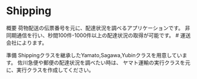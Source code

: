 Shipping
========
概要
  荷物配送の伝票番号を元に、配達状況を調べるアプリケーションです。
  非同期通信を行い、秒間100件-1000件以上の配達状況の取得が可能です。
    # 運送会社によります。

準備
  Shippingクラスを継承したYamato,Sagawa,Yubinクラスを用意しています。
  佐川急便や郵便の配達状況を調べたい時は、
  ヤマト運輸の実行クラスを元に、実行クラスを作成してください。
